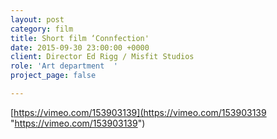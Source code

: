 ```yaml
---
layout: post
category: film
title: Short film ‘Connfection'
date: 2015-09-30 23:00:00 +0000
client: Director Ed Rigg / Misfit Studios
role: 'Art department  '
project_page: false

---
```

[https://vimeo.com/153903139](https://vimeo.com/153903139 "https://vimeo.com/153903139")
